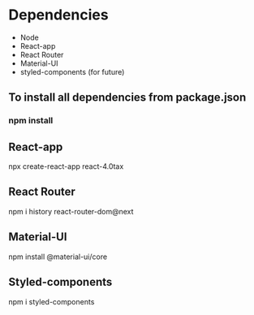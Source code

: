 # Dependencies

- Node
- React-app
- React Router
- Material-UI
- styled-components (for future)


## To install all dependencies from package.json

### npm install




## React-app

 npx create-react-app react-4.0tax

## React Router

 npm i history react-router-dom@next

## Material-UI

 npm install @material-ui/core

## Styled-components

 npm i styled-components